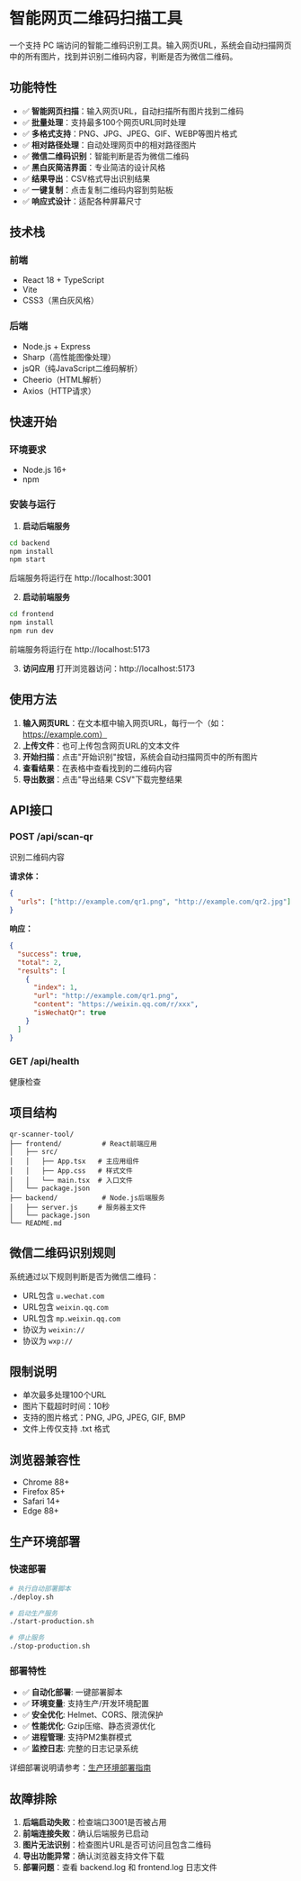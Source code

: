 # 智能网页二维码扫描工具

一个支持 PC 端访问的智能二维码识别工具。输入网页URL，系统会自动扫描网页中的所有图片，找到并识别二维码内容，判断是否为微信二维码。

## 功能特性

- ✅ **智能网页扫描**：输入网页URL，自动扫描所有图片找到二维码
- ✅ **批量处理**：支持最多100个网页URL同时处理
- ✅ **多格式支持**：PNG、JPG、JPEG、GIF、WEBP等图片格式
- ✅ **相对路径处理**：自动处理网页中的相对路径图片
- ✅ **微信二维码识别**：智能判断是否为微信二维码
- ✅ **黑白灰简洁界面**：专业简洁的设计风格
- ✅ **结果导出**：CSV格式导出识别结果
- ✅ **一键复制**：点击复制二维码内容到剪贴板
- ✅ **响应式设计**：适配各种屏幕尺寸

## 技术栈

### 前端
- React 18 + TypeScript
- Vite
- CSS3（黑白灰风格）

### 后端
- Node.js + Express
- Sharp（高性能图像处理）
- jsQR（纯JavaScript二维码解析）
- Cheerio（HTML解析）
- Axios（HTTP请求）

## 快速开始

### 环境要求
- Node.js 16+
- npm

### 安装与运行

1. **启动后端服务**
```bash
cd backend
npm install
npm start
```
后端服务将运行在 http://localhost:3001

2. **启动前端服务**
```bash
cd frontend
npm install
npm run dev
```
前端服务将运行在 http://localhost:5173

3. **访问应用**
打开浏览器访问：http://localhost:5173

## 使用方法

1. **输入网页URL**：在文本框中输入网页URL，每行一个（如：https://example.com）
2. **上传文件**：也可上传包含网页URL的文本文件
3. **开始扫描**：点击"开始识别"按钮，系统会自动扫描网页中的所有图片
4. **查看结果**：在表格中查看找到的二维码内容
5. **导出数据**：点击"导出结果 CSV"下载完整结果

## API接口

### POST /api/scan-qr
识别二维码内容

**请求体：**
```json
{
  "urls": ["http://example.com/qr1.png", "http://example.com/qr2.jpg"]
}
```

**响应：**
```json
{
  "success": true,
  "total": 2,
  "results": [
    {
      "index": 1,
      "url": "http://example.com/qr1.png",
      "content": "https://weixin.qq.com/r/xxx",
      "isWechatQr": true
    }
  ]
}
```

### GET /api/health
健康检查

## 项目结构

```
qr-scanner-tool/
├── frontend/          # React前端应用
│   ├── src/
│   │   ├── App.tsx   # 主应用组件
│   │   ├── App.css   # 样式文件
│   │   └── main.tsx  # 入口文件
│   └── package.json
├── backend/           # Node.js后端服务
│   ├── server.js     # 服务器主文件
│   └── package.json
└── README.md
```

## 微信二维码识别规则

系统通过以下规则判断是否为微信二维码：
- URL包含 `u.wechat.com`
- URL包含 `weixin.qq.com`
- URL包含 `mp.weixin.qq.com`
- 协议为 `weixin://`
- 协议为 `wxp://`

## 限制说明

- 单次最多处理100个URL
- 图片下载超时时间：10秒
- 支持的图片格式：PNG, JPG, JPEG, GIF, BMP
- 文件上传仅支持 .txt 格式

## 浏览器兼容性

- Chrome 88+
- Firefox 85+
- Safari 14+
- Edge 88+

## 生产环境部署

### 快速部署
```bash
# 执行自动部署脚本
./deploy.sh

# 启动生产服务
./start-production.sh

# 停止服务
./stop-production.sh
```

### 部署特性
- ✅ **自动化部署**: 一键部署脚本
- ✅ **环境变量**: 支持生产/开发环境配置
- ✅ **安全优化**: Helmet、CORS、限流保护
- ✅ **性能优化**: Gzip压缩、静态资源优化
- ✅ **进程管理**: 支持PM2集群模式
- ✅ **监控日志**: 完整的日志记录系统

详细部署说明请参考：[生产环境部署指南](./PRODUCTION_DEPLOYMENT.md)

## 故障排除

1. **后端启动失败**：检查端口3001是否被占用
2. **前端连接失败**：确认后端服务已启动
3. **图片无法识别**：检查图片URL是否可访问且包含二维码
4. **导出功能异常**：确认浏览器支持文件下载
5. **部署问题**：查看 backend.log 和 frontend.log 日志文件